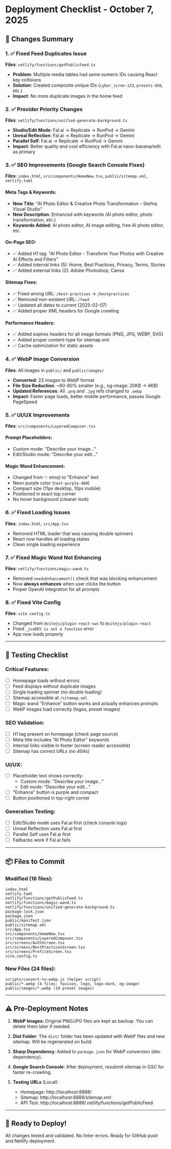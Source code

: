 # Deployment Checklist - October 7, 2025

## 🎯 Changes Summary

### 1. ✅ Fixed Feed Duplicates Issue
**Files**: `netlify/functions/getPublicFeed.ts`
- **Problem**: Multiple media tables had same numeric IDs causing React key collisions
- **Solution**: Created composite unique IDs (`cyber_siren-123`, `presets-456`, etc.)
- **Impact**: No more duplicate images in the home feed

### 2. ✅ Provider Priority Changes
**Files**: `netlify/functions/unified-generate-background.ts`
- **Studio/Edit Mode**: Fal.ai → Replicate → RunPod → Gemini
- **Unreal Reflection**: Fal.ai → Replicate → RunPod → Gemini  
- **Parallel Self**: Fal.ai → Replicate → RunPod → Gemini
- **Impact**: Better quality and cost efficiency with Fal.ai nano-banana/edit as primary

### 3. ✅ SEO Improvements (Google Search Console Fixes)
**Files**: `index.html`, `src/components/HomeNew.tsx`, `public/sitemap.xml`, `netlify.toml`

#### Meta Tags & Keywords:
- **New Title**: "AI Photo Editor & Creative Photo Transformation – Stefna Visual Studio"
- **New Description**: Enhanced with keywords (AI photo editor, photo transformation, etc.)
- **Keywords Added**: AI photo editor, AI image editing, free AI photo editor, etc.

#### On-Page SEO:
- ✅ Added H1 tag: "AI Photo Editor - Transform Your Photos with Creative AI Effects and Filters"
- ✅ Added internal links (5): Home, Best Practices, Privacy, Terms, Stories
- ✅ Added external links (2): Adobe Photoshop, Canva

#### Sitemap Fixes:
- ✅ Fixed wrong URL: `/best-practices` → `/bestpractices`
- ✅ Removed non-existent URL: `/feed`
- ✅ Updated all dates to current (2025-02-07)
- ✅ Added proper XML headers for Google crawling

#### Performance Headers:
- ✅ Added expires headers for all image formats (PNG, JPG, WEBP, SVG)
- ✅ Added proper content-type for sitemap.xml
- ✅ Cache optimization for static assets

### 4. ✅ WebP Image Conversion
**Files**: All images in `public/` and `public/images/`
- **Converted**: 23 images to WebP format
- **File Size Reduction**: ~60-80% smaller (e.g., og-image: 20KB → 4KB)
- **Updated References**: All `.png` and `.jpg` refs changed to `.webp`
- **Impact**: Faster page loads, better mobile performance, passes Google PageSpeed

### 5. ✅ UI/UX Improvements
**Files**: `src/components/LayeredComposer.tsx`

#### Prompt Placeholders:
- Custom mode: "Describe your image..."
- Edit/Studio mode: "Describe your edit..."

#### Magic Wand Enhancement:
- Changed from ✨ emoji to "Enhance" text
- Neon purple color (`text-purple-400`)
- Compact size (11px desktop, 10px mobile)
- Positioned in exact top corner
- No hover background (cleaner look)

### 6. ✅ Fixed Loading Issues
**Files**: `index.html`, `src/App.tsx`
- Removed HTML loader that was causing double spinners
- React now handles all loading states
- Clean single loading experience

### 7. ✅ Fixed Magic Wand Not Enhancing
**Files**: `netlify/functions/magic-wand.ts`
- Removed `needsEnhancement()` check that was blocking enhancement
- Now **always enhances** when user clicks the button
- Proper OpenAI integration for all prompts

### 8. ✅ Fixed Vite Config
**Files**: `vite.config.ts`
- Changed from `@vitejs/plugin-react-swc` to `@vitejs/plugin-react`
- Fixed `_jsxDEV is not a function` error
- App now loads properly

---

## 🧪 Testing Checklist

### Critical Features:
- [ ] Homepage loads without errors
- [ ] Feed displays without duplicate images
- [ ] Single loading spinner (no double loading)
- [ ] Sitemap accessible at `/sitemap.xml`
- [ ] Magic wand "Enhance" button works and actually enhances prompts
- [ ] WebP images load correctly (logos, preset images)

### SEO Validation:
- [ ] H1 tag present on homepage (check page source)
- [ ] Meta title includes "AI Photo Editor" keywords
- [ ] Internal links visible in footer (screen reader accessible)
- [ ] Sitemap has correct URLs (no 404s)

### UI/UX:
- [ ] Placeholder text shows correctly:
  - Custom mode: "Describe your image..."
  - Edit mode: "Describe your edit..."
- [ ] "Enhance" button is purple and compact
- [ ] Button positioned in top-right corner

### Generation Testing:
- [ ] Edit/Studio mode uses Fal.ai first (check console logs)
- [ ] Unreal Reflection uses Fal.ai first
- [ ] Parallel Self uses Fal.ai first
- [ ] Fallbacks work if Fal.ai fails

---

## 📦 Files to Commit

### Modified (16 files):
```
index.html
netlify.toml
netlify/functions/getPublicFeed.ts
netlify/functions/magic-wand.ts
netlify/functions/unified-generate-background.ts
package-lock.json
package.json
public/manifest.json
public/sitemap.xml
src/App.tsx
src/components/HomeNew.tsx
src/components/LayeredComposer.tsx
src/screens/AuthScreen.tsx
src/screens/BestPracticesScreen.tsx
src/screens/ProfileScreen.tsx
vite.config.ts
```

### New Files (24 files):
```
scripts/convert-to-webp.js (helper script)
public/*.webp (4 files: favicon, logo, logo-dark, og-image)
public/images/*.webp (19 preset images)
```

---

## ⚠️ Pre-Deployment Notes

1. **WebP Images**: Original PNG/JPG files are kept as backup. You can delete them later if needed.

2. **Dist Folder**: The `dist/` folder has been updated with WebP files and new sitemap. Will be regenerated on build.

3. **Sharp Dependency**: Added to `package.json` for WebP conversion (dev dependency).

4. **Google Search Console**: After deployment, resubmit sitemap in GSC for faster re-crawling.

5. **Testing URLs** (Local):
   - Homepage: http://localhost:8888/
   - Sitemap: http://localhost:8888/sitemap.xml
   - API Test: http://localhost:8888/.netlify/functions/getPublicFeed

---

## 🚀 Ready to Deploy!

All changes tested and validated. No linter errors. Ready for GitHub push and Netlify deployment.

